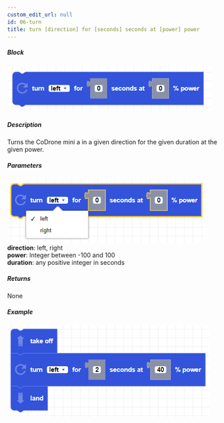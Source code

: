 ```yaml
---
custom_edit_url: null
id: 06-turn
title: turn [direction] for [seconds] seconds at [power] power
---
```


##### Block

![turn image](turn.png)

##### Description

Turns the CoDrone mini a in a given direction for the given duration at the given power.

##### Parameters
![turn params](turn_params.png)
**direction**: left, right <br /> 
**power**: Integer between -100 and 100 <br /> 
**duration**: any positive integer in seconds

##### Returns

None

##### Example

![turn example](turn_example.png)
